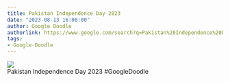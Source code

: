 ```yaml
---
title: Pakistan Independence Day 2023
date: "2023-08-13 16:00:00"
author: Google Doodle
authorlink: https://www.google.com/search?q=Pakistan%20Independence%20Day%202023
tags:
- Google-Doodle
---
```

<img src="https://www.google.com/logos/doodles/2023/pakistan-independence-day-2023-6753651837109922.2-l.png" referrerpolicy="no-referrer"><br>Pakistan Independence Day 2023 #GoogleDoodle